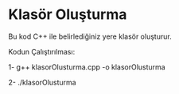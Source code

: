 # Klasör Oluşturma

Bu kod C++ ile belirlediğiniz yere klasör oluşturur.



Kodun Çalıştırılması:

1- g++ klasorOlusturma.cpp -o klasorOlusturma

2- ./klasorOlusturma
